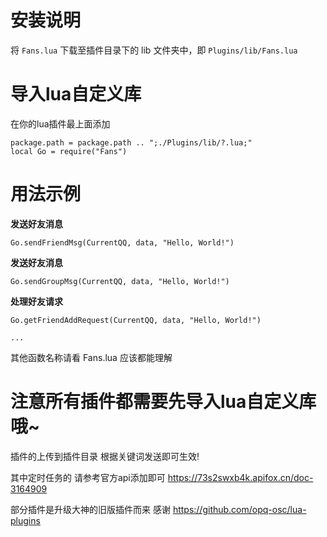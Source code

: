 # 安装说明
将 `Fans.lua` 下载至插件目录下的 lib 文件夹中，即 `Plugins/lib/Fans.lua`

# 导入lua自定义库
在你的lua插件最上面添加
```
package.path = package.path .. ";./Plugins/lib/?.lua;"
local Go = require("Fans")
```

# 用法示例

**发送好友消息**
```
Go.sendFriendMsg(CurrentQQ, data, "Hello, World!")
```

**发送好友消息**
```
Go.sendGroupMsg(CurrentQQ, data, "Hello, World!")
```

**处理好友请求**
```
Go.getFriendAddRequest(CurrentQQ, data, "Hello, World!")
```
`...`

其他函数名称请看 Fans.lua 应该都能理解

# 注意所有插件都需要先导入lua自定义库哦~

插件的上传到插件目录 根据关键词发送即可生效!

其中定时任务的 请参考官方api添加即可 https://73s2swxb4k.apifox.cn/doc-3164909

部分插件是升级大神的旧版插件而来 感谢  https://github.com/opq-osc/lua-plugins